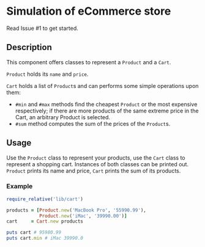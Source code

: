 # Simulation of eCommerce store

Read Issue #1 to get started.

## Description

This component offers classes to represent a `Product` and a `Cart`.

`Product` holds its `name` and `price`.

`Cart` holds a list of `Product`s and can performs some simple
operations upon them:
* `#min` and `#max` methods find the cheapest `Product` or the most
expensive respectively; if there are more products of the same extreme price in
the Cart, an arbitrary Product is selected.
* `#sum` method computes the sum of the prices of the `Product`s.

## Usage

Use the `Product` class to represent your products, use the `Cart` class to
represent a shopping cart. Instances of both classes can be printed out.
`Product` prints its name and price, `Cart` prints the sum of its products.

### Example

```ruby
require_relative('lib/cart')

products = [Product.new('MacBook Pro', '55990.99'),
            Product.new('iMac', '39990.00')]
cart     = Cart.new products

puts cart # 95980.99
puts cart.min # iMac 39990.0
```
